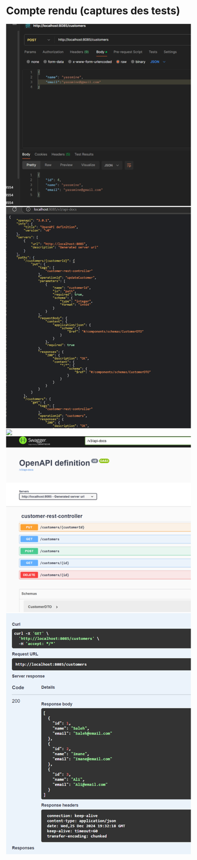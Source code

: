 <h1>Compte rendu (captures des tests)</h1>


<img src="Captures/capture1.png">
<img src="Captures/capture2.png">
<img src="Captures/capture3.png">
<img src="Captures/capture4.png">
<img src="Captures/capture5.png">